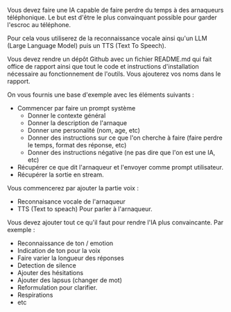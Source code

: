 Vous devez faire une IA capable de faire perdre du temps à des arnaqueurs téléphonique. Le but est d'être le plus convainquant possible pour garder l'escroc au téléphone.


Pour cela vous utiliserez de la reconnaissance vocale ainsi qu'un LLM (Large Language Model) puis un TTS (Text To Speech).

Vous devez rendre un dépôt Github avec un fichier README.md qui fait office de rapport ainsi que tout le code et instructions d'installation nécessaire au fonctionnement de l'outils. Vous ajouterez vos noms dans le rapport.

On vous fournis une base d'exemple avec les éléments suivants : 

* Commencer par faire un prompt système
    - Donner le contexte général
    - Donner la description de l'arnaque
    - Donner une personalité (nom, age, etc)
    - Donner des instructions sur ce que l'on cherche à faire (faire perdre le temps, format des réponse, etc)
    - Donner des instructions négative (ne pas dire que l'on est une IA, etc)
* Récupérer ce que dit l'arnaqueur et l'envoyer comme prompt utilisateur.
* Récupérer la sortie en stream.

Vous commencerez par ajouter la partie voix :

* Reconnaisance vocale de l'arnaqueur
* TTS (Text to speach) Pour parler à l'arnaqueur.

Vous devez ajouter tout ce qu'il faut pour rendre l'IA plus convaincante. Par exemple :

* Reconnaissance de ton / emotion
* Indication de ton pour la voix
* Faire varier la longueur des réponses
* Detection de silence
* Ajouter des hésitations
* Ajouter des lapsus (changer de mot)
* Reformulation pour clarifier.
* Respirations
* etc
